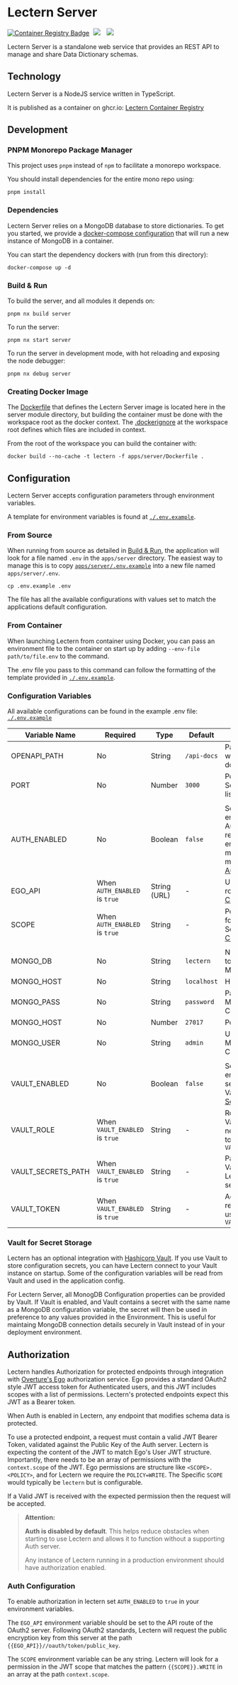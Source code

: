 # Lectern Server

[<img alt="Container Registry Badge" src="https://img.shields.io/badge/Docker--Image-ghcr.io-blue?style=for-the-badge&color=blue&cacheSeconds=0" />](https://github.com/overture-stack/lectern/pkgs/container/lectern)
[<img hspace="5" src="https://img.shields.io/badge/chat--with--developers-overture--slack-blue?style=for-the-badge">](http://slack.overture.bio)
[<img hspace="5" src="https://img.shields.io/badge/License-AGPL--3.0-blue?style=for-the-badge">](https://github.com/overture-stack/lectern/blob/develop/LICENSE)

Lectern Server is a standalone web service that provides an REST API to manage and share Data Dictionary schemas.

## Technology

Lectern Server is a NodeJS service written in TypeScript.

It is published as a container on ghcr.io: [Lectern Container Registry](https://github.com/overture-stack/lectern/pkgs/container/lectern)

## Development

### PNPM Monorepo Package Manager
This project uses `pnpm` instead of `npm` to facilitate a monorepo workspace.

You should install dependencies for the entire mono repo using:

```shell
pnpm install
```
### Dependencies

Lectern Server relies on a MongoDB database to store dictionaries. To get you started, we provide a [docker-compose configuration](./docker-compose.yaml) that will run a new instance of MongoDB in a container.

You can start the dependency dockers with (run from this directory):

```shell
docker-compose up -d
```
### Build & Run

To build the server, and all modules it depends on:

```shell
pnpm nx build server
```

To run the server:

```shell
pnpm nx start server
```

To run the server in development mode, with hot reloading and exposing the node debugger:

```shell
pnpm nx debug server
```

### Creating Docker Image

The [Dockerfile](./Dockerfile) that defines the Lectern Server image is located here in the server module directory, but building the container must be done with the workspace root as the docker context. The [.dockerignore](../../.dockerignore) at the workspace root defines which files are included in context.

From the root of the workspace you can build the container with:

```shell
docker build --no-cache -t lectern -f apps/server/Dockerfile .
```
## Configuration

Lectern Server accepts configuration parameters through environment variables.

A template for environment variables is found at [`./.env.example`](./.env.example).


### From Source

When running from source as detailed in [Build & Run](#build--run), the application will look for a file named `.env` in the `apps/server` directory. The easiest way to manage this is to copy [`apps/server/.env.example`](./.env.example) into a new file named `apps/server/.env`.

```shell
cp .env.example .env
```

The file has all the available configurations with values set to match the applications default configuration.

### From Container

When launching Lectern from container using Docker, you can pass an environment file to the container on start up by adding `--env-file path/to/file.env` to the command.

The .env file you pass to this command can follow the formatting of the template provided in [`./.env.example`](./.env.example).

### Configuration Variables

All available configurations can be found in the example .env file: [`./.env.example`](./.env.example)

| Variable Name      | Required                       | Type         | Default     | Description                                                                                                                                 |
| ------------------ | ------------------------------ | ------------ | ----------- | ------------------------------------------------------------------------------------------------------------------------------------------- |
| OPENAPI_PATH       | No                             | String       | `/api-docs` | Path to Swagger UI with API documentation.                                                                                                  |
| PORT               | No                             | Number       | `3000`      | Port Lectern Server API will listen to.                                                                                                     |
|                    |                                |              |             |                                                                                                                                             |
| AUTH_ENABLED       | No                             | Boolean      | `false`     | Set to `true` to enable Authorization restrictions on all endpoints that modify data. For more details see [Authorization](#authorization). |
| EGO_API            | When `AUTH_ENABLED` is `true`  | String (URL) | -           | URL to the EGO API root. See [Auth Configuration](#auth-configuration).                                                                     |
| SCOPE              | When `AUTH_ENABLED` is `true`  | String       | -           | Policy name to look for in JWT Scope. See [Auth Configuration](#auth-configuration).                                                        |
|                    |                                |              |             |                                                                                                                                             |
| MONGO_DB           | No                             | String       | `lectern`   | Name of Database to connect with in MongoDB                                                                                                 |
| MONGO_HOST         | No                             | String       | `localhost` | Host of MongoDB                                                                                                                             |
| MONGO_PASS         | No                             | String       | `password`  | Password used for MongoDB Connection                                                                                                        |
| MONGO_HOST         | No                             | Number       | `27017`     | Port of MongoDB                                                                                                                             |
| MONGO_USER         | No                             | String       | `admin`     | User name for MongoDB Connection                                                                                                            |
|                    |                                |              |             |                                                                                                                                             |
| VAULT_ENABLED      | No                             | Boolean      | `false`     | Set to true to enable reading secret values from Vault. See [Vault for Secret Storage](#vault-for-secret-storage).                          |
| VAULT_ROLE         | When `VAULT_ENABLED` is `true` | String       | -           | Role to use for Vault connection, needs permission to read from `VAULT_SECRETS_PATH`                                                        |
| VAULT_SECRETS_PATH | When `VAULT_ENABLED` is `true` | String       | -           | Path to location in Vault that holds Lectern relevant secrets                                                                               |
| VAULT_TOKEN        | When `VAULT_ENABLED` is `true` | String       | -           | Access Token to read from Vault using specified `VAULT_ROLE`                                                                                |

### Vault for Secret Storage

Lectern has an optional integration with [Hashicorp Vault](https://www.vaultproject.io/). If you use Vault to store configuration secrets, you can have Lectern connect to your Vault instance on startup. Some of the configuration variables will be read from Vault and used in the application config.

For Lectern Server, all MonogDB Configuration properties can be provided by Vault. If Vault is enabled, and Vault contains a secret with the same name as a MongoDB configuration variable, the secret will then be used in preference to any values provided in the Environment. This is useful for maintaing MongoDB connection details securely in Vault instead of in your deployment environment.

## Authorization

Lectern handles Authorization for protected endpoints through integration with [Overture's Ego](https://www.overture.bio/products/ego/) authorization service. Ego provides a standard OAuth2 style JWT access token for Authenticated users, and this JWT includes scopes with a list of permissions. Lectern's protected endpoints expect this JWT as a Bearer token.

When Auth is enabled in Lectern, any endpoint that modifies schema data is protected. 

To use a protected endpoint, a request must contain a valid JWT Bearer Token, validated against the Public Key of the Auth server. Lectern is expecting the content of the JWT to match Ego's User JWT structure. Importantly, there needs to be an array of permissions with the `context.scope` of the JWT. Ego permissions are structure like `<SCOPE>.<POLICY>`, and for Lectern we require the `POLICY=WRITE`. The Specific `SCOPE` would typically be `lectern` but is configurable.

If a Valid JWT is received with the expected permission then the request will be accepted.

> **Attention:**
> 
> **Auth is disabled by default**. This helps reduce obstacles when starting to use Lectern and allows it to function without a supporting Auth server.
>
> Any instance of Lectern running in a production environment should have authorization enabled.

### Auth Configuration

To enable authorization in lectern set `AUTH_ENABLED` to `true` in your environment variables.

The `EGO_API` environment variable should be set to the API route of the OAuth2 server. Following OAuth2 standards, Lectern will request the public encryption key from this server at the path `{{EGO_API}}//oauth/token/public_key`.

The `SCOPE` environment variable can be any string. Lectern will look for a permission in the JWT scope that matches the pattern `{{SCOPE}}.WRITE` in an array at the path `context.scope`.


